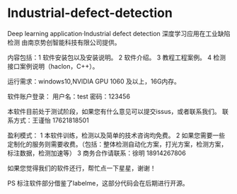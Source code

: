 # Industrial-defect-detection
Deep learning application·Industrial defect detection
深度学习应用在工业缺陷检测
由南京势创智能科技有限公司提供。

内容包括：1 软件安装包以及安装说明。
         2 软件介绍。
         3 教程工程案例。
         4 检测接口案例说明（haclon，C++）。
         
运行需求：windows10,NVIDIA GPU 1060 及以上，16G内存。

软件账户登录：
          用户名：test
          密码：123456

本软件目前处于测试阶段，如果您有什么意见可以提交issus，或者联系我们。
联系方式：王谨怡 17621818501

盈利模式：
1 本软件训练，检测以及简单的技术咨询均免费。
2 如果您需要一些定制化的服务则需要收费。（包括：整体检测自动化方案，打光方案，检测方案，标注数据，检测加速等）
3 商务合作请联系：徐明 18914267806

如果您觉得我们的软件还行，帮忙点一下星星，谢谢！

PS 标注软件部分借鉴了labelme，这部分代码会在后期进行开源。


